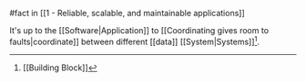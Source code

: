 #fact in [[1 - Reliable, scalable, and maintainable applications]]

It's up to the [[Software|Application]] to [[Coordinating gives room to faults|coordinate]] between different [[data]] [[System|Systems]][^1].

[^1]: [[Building Block]]